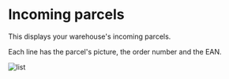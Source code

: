 # Incoming parcels

This displays your warehouse's incoming parcels.

Each line has the parcel's picture, the order number and the EAN.

![list](images/list.png)